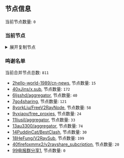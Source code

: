 
## 节点信息
当前节点数量: `0`
### 当前节点
<details>
  <summary>展开复制节点</summary>

    

</details>

### 鸣谢名单
当前合并节点总数: `811`
- [2hello-world-1989/cn-news](https://github.com/hello-world-1989/cn-news), 节点数量: `15`
- [40xJins/x.sub](https://github.com/0xJins/x.sub), 节点数量: `172`
- [6ljsshd/aggregator](https://github.com/ljsshd/aggregator), 节点数量: `40`
- [7go4sharing](https://github.com/go4sharing), 节点数量: `121`
- [8yorkLiu/FreeV2RayNode](https://github.com/yorkLiu/FreeV2RayNode), 节点数量: `58`
- [9vxiaov/free_proxies](https://github.com/vxiaov/free_proxies), 节点数量: `24`
- [11liusil/aggregator](https://github.com/liusil/aggregator), 节点数量: `33`
- [13au3300/aggregator](https://github.com/au3300/aggregator), 节点数量: `74`
- [14PuddinCat/BestClash](https://github.com/PuddinCat/BestClash), 节点数量: `30`
- [18HeFung/V2RaySub](https://github.com/HeFung/V2RaySub), 节点数量: `199`
- [40firefoxmmx2/v2rayshare_subcription](https://github.com/firefoxmmx2/v2rayshare_subcription), 节点数量: `20`
- [99电报群分享1](https://github.com/cdddbc/getAirport), 节点数量: `0`


